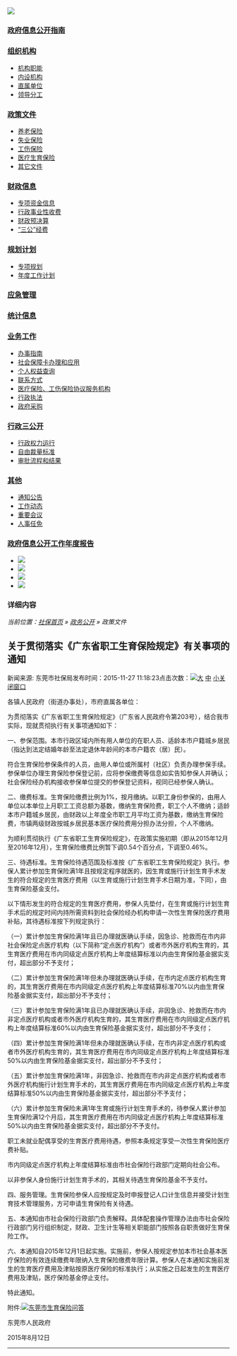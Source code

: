 [![](/images/BT/zwgk.gif)](/html/zwgk/c002001001/)
--------------------------------------------------

### [政府信息公开指南](/html/zwgk/xxgkzn.html)

### [组织机构](javascript:)

-   [机构职能](/html/zwgk/jgzn.html)
-   [内设机构](/html/zwgk/nsjg.html)
-   [直属单位](/html/zwgk/zsdw.html)
-   [领导分工](/html/zwgk/c002001008/002001008003/)

### [政策文件](javascript:)

-   [养老保险](/html/zwgk/c002001001/002001001001/)
-   [失业保险](/html/zwgk/c002001001/002001001002/)
-   [工伤保险](/html/zwgk/c002001001/002001001003/)
-   [医疗生育保险](/html/zwgk/c002001001/002001001004/)
-   [其它文件](/html/zwgk/c002001001/002001001005/)

### [财政信息](javascript:)

-   [专项资金信息](/html/zwgk/c002001019/001002016002/)
-   [行政事业性收费](/html/zwgk/c002001019/002001007/)
-   [财政预决算](/html/zwgk/c002001019/002001015/)
-   [“三公”经费](/html/zwgk/c002001019/002001017/)

### [规划计划](javascript:)

-   [专项规划](/html/zwgk/c002001020/002001020001/)
-   [年度工作计划](/html/zwgk/c002001020/002001020002/)

### [应急管理](/html/zwgk/c002001/002001021/)

### [统计信息](/html/zwgk/c002001/002001010007/)

### [业务工作](javascript:)

-   [办事指南](/html/bszn/)
-   [社会保障卡办理和应用](/html/rdzt/2012sbk/)
-   [个人权益查询](/html/ws_help.html)
-   [联系方式](/html/zwgk/contact.html)
-   [医疗保险、工伤保险协议服务机构](/html/zwgk/c002001023/002001009/)
-   [行政执法](/html/zwgk/c002001023/002001010006/)
-   [政府采购](/html/zwgk/c002001023/002001023003/)

### [行政三公开](javascript:)

-   [行政权力运行](/html/zwgk/c002001002/002001002001/)
-   [自由裁量标准](/html/zwgk/c002001002/002001002002/)
-   [审批流程和结果](/html/zwgk/c002001002/002001002003/)

### [其他](javascript:)

-   [通知公告](/html/news/c002002005/)
-   [工作动态](/html/news/c002002001/)
-   [重要会议](/html/zwgk/c002001024/002001024001/)
-   [人事任免](/html/zwgk/c002001024/002001007001/)

### [政府信息公开工作年度报告](/html/zwgk/c002001/002001013/)

-   [![](/images/Banner001.jpg)](/html/jzzx/)
-   [![](/images/Banner002.jpg)](/html/wlzyz/)
-   [![](/images/Banner003.jpg)](/html/consult/)
-   [![](/images/Banner004.jpg)](/html/bszn/)

### 详细内容

*当前位置：[社保首页](/) » [政务公开](/html/zwgk/xxgkzn.html) » 政策文件*

关于贯彻落实《广东省职工生育保险规定》有关事项的通知
----------------------------------------------------

新闻来源: 东莞市社保局发布时间：2015-11-27 11:18:23点击次数：*![](/images/loading_16x16.gif)*[大](javascript:;) [中](javascript:;) [小](javascript:;)[关闭窗口](javascript:;)

各镇人民政府（街道办事处），市府直属各单位：

为贯彻落实《广东省职工生育保险规定》（广东省人民政府令第203号），结合我市实际，现就贯彻执行有关事项通知如下：

一、参保范围。本市行政区域内所有用人单位的在职人员、适龄本市户籍城乡居民（指达到法定结婚年龄至法定退休年龄间的本市户籍农（居）民）。

符合生育保险参保条件的人员，由用人单位或所属村（社区）负责办理参保手续。参保单位办理生育保险参保登记前，应将参保缴费等信息如实告知参保人并确认；社会保险经办机构接收参保单位提交的参保登记资料，视同已经参保人确认。

二、缴费标准。生育保险缴费比例为1%，按月缴纳。以职工身份参保的，由用人单位以本单位上月职工工资总额为基数，缴纳生育保险费，职工个人不缴纳；适龄本市户籍城乡居民，由财政以上年度全市职工月平均工资为基数，缴纳生育保险费，市镇两级财政按城乡居民基本医疗保险费用分担办法分担，个人不缴纳。

为顺利贯彻执行《广东省职工生育保险规定》，在政策实施初期（即从2015年12月至2016年12月），生育保险缴费比例暂下调0.54个百分点，下调至0.46%。

三、待遇标准。生育保险待遇范围及标准按《广东省职工生育保险规定》执行。参保人累计参加生育保险满1年且按规定程序就医的，因生育或施行计划生育手术发生的符合规定的生育医疗费用（以生育或施行计划生育手术日期为准，下同），由生育保险基金支付。

以下情形发生的符合规定的生育医疗费用，参保人先垫付，在生育或施行计划生育手术后的规定时间内持所需资料到社会保险经办机构申请一次性生育保险医疗费用补贴，其待遇标准按下列规定执行：

（一）累计参加生育保险满1年且已办理就医确认手续，因急诊、抢救而在市内非社会保险定点医疗机构（以下简称“定点医疗机构”）或者市外医疗机构生育的，其生育医疗费用在市内同级定点医疗机构上年度结算标准以内由生育保险基金据实支付，超出部分不予支付；

（二）累计参加生育保险满1年但未办理就医确认手续，在市内定点医疗机构生育的，其生育医疗费用在市内同级定点医疗机构上年度结算标准70%以内由生育保险基金据实支付，超出部分不予支付；

（三）累计参加生育保险满1年且已办理就医确认手续，非因急诊、抢救而在市内非定点医疗机构或者市外医疗机构生育的，其生育医疗费用在市内同级定点医疗机构上年度结算标准60%以内由生育保险基金据实支付，超出部分不予支付；

（四）累计参加生育保险满1年但未办理就医确认手续，在市内非定点医疗机构或者市外医疗机构生育的，其生育医疗费用在市内同级定点医疗机构上年度结算标准50%以内由生育保险基金据实支付，超出部分不予支付；

（五）累计参加生育保险满1年，非因急诊、抢救而在市内非定点医疗机构或者市外医疗机构施行计划生育手术的，其生育医疗费用在市内同级定点医疗机构上年度结算标准50%以内由生育保险基金据实支付，超出部分不予支付；

（六）累计参加生育保险未满1年生育或施行计划生育手术的，待参保人累计参加生育保险满12个月后，其生育医疗费用在市内同级定点医疗机构上年度结算标准50%以内由生育保险基金据实支付，超出部分不予支付。

职工未就业配偶享受的生育医疗费用待遇，参照本条规定享受一次性生育保险医疗费补贴。

市内同级定点医疗机构上年度结算标准由市社会保险行政部门定期向社会公布。

以非参保人身份施行计划生育手术的，其相关待遇生育保险基金不予支付。

四、服务管理。生育保险参保人应按规定及时申报登记人口计生信息并接受计划生育技术管理服务，方可申请生育保险有关待遇。

五、本通知由市社会保险行政部门负责解释。具体配套操作管理办法由市社会保险行政部门另行组织制定，财政、卫生计生等相关职能部门按照各自职责做好生育保险工作。

六、本通知自2015年12月1日起实施。实施前，参保人按规定参加本市社会基本医疗保险的有效连续缴费年限纳入生育保险缴费年限计算。参保人在本通知实施前发生的生育医疗费用及津贴按原医疗保险的标准执行；从实施之日起发生的生育医疗费用及津贴，医疗保险基金停止支付。

特此通知。

附件:![](/ueditor/dialogs/attachment/fileTypeImages/icon_doc.gif)[](/upload/files/2015-12-03/1449135381906.doc)[东莞市生育保险问答](http://www.dgsi.gov.cn/upload/files/2015-11-27/1448596371156.doc)

东莞市人民政府

2015年8月12日

* * * * *



